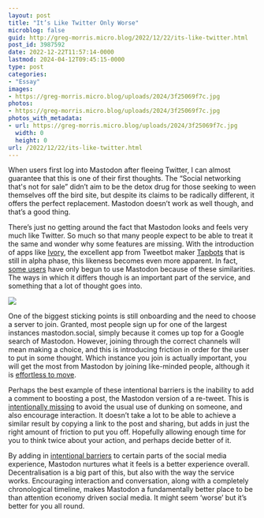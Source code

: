 ```yaml
---
layout: post
title: "It’s Like Twitter Only Worse"
microblog: false
guid: http://greg-morris.micro.blog/2022/12/22/its-like-twitter.html
post_id: 3987592
date: 2022-12-22T11:57:14-0000
lastmod: 2024-04-12T09:45:15-0000
type: post
categories:
- "Essay"
images:
- https://greg-morris.micro.blog/uploads/2024/3f25069f7c.jpg
photos:
- https://greg-morris.micro.blog/uploads/2024/3f25069f7c.jpg
photos_with_metadata:
- url: https://greg-morris.micro.blog/uploads/2024/3f25069f7c.jpg
  width: 0
  height: 0
url: /2022/12/22/its-like-twitter.html
---
```

When users first log into Mastodon after fleeing Twitter, I can almost guarantee that this is one of their first thoughts. The “Social networking that's not for sale” didn’t aim to be the detox drug for those seeking to ween themselves off the bird site, but despite its claims to be radically different, it offers the perfect replacement. Mastodon doesn’t work as well though, and that’s a good thing. 

There’s just no getting around the fact that Mastodon looks and feels very much like Twitter. So much so that many people expect to be able to treat it the same and wonder why some features are missing. With the introduction of apps like [Ivory](https://social.lol/@ivory@tapbots.social), the excellent app from Tweetbot maker [Tapbots](https://tapbots.com/) that is still in alpha phase, this likeness becomes even more apparent. In fact, [some users](https://mastodon.social/@birchtree/109553943240120054) have only begun to use Mastodon because of these similarities. The ways in which it differs though is an important part of the service, and something that a lot of thought goes into.

![](https://greg-morris.micro.blog/uploads/2024/3f25069f7c.jpg)

One of the biggest sticking points is still onboarding and the need to choose a server to join. Granted, most people sign up for one of the largest instances mastodon.social, simply because it comes up top for a Google search of Mastodon. However, joining through the correct channels will mean making a choice, and this is introducing friction in order for the user to put in some thought. Which instance you join is actually important, you will get the most from Mastodon by joining like-minded people, although it is [effortless to move](/2022/12/02/moving-my-mastodon.html). 

Perhaps the best example of these intentional barriers is the inability to add a comment to boosting a post, the Mastodon version of a re-tweet. This is [intentionally missing](https://github.com/mastodon/mastodon/issues/14597) to avoid the usual use of dunking on someone, and also encourage interaction. It doesn’t take a lot to be able to achieve a similar result by copying a link to the post and sharing, but adds in just the right amount of friction to put you off. Hopefully allowing enough time for you to think twice about your action, and perhaps decide better of it.

By adding in [intentional barriers](/2019/12/17/intentional-barriers.html) to certain parts of the social media experience, Mastodon nurtures what it feels is a better experience overall. Decentralisation is a big part of this, but also with the way the service works. Encouraging interaction and conversation, along with a completely chronological timeline, makes Mastodon a fundamentally better place to be than attention economy driven social media. It might seem ‘worse’ but it’s better for you all round. 
